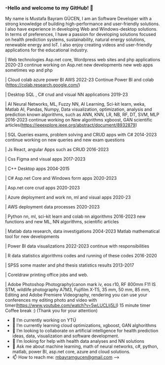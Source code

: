 ### -Hello and welcome to my GitHub!  👋
My name is Mustafa Bayram GÜCEN, I am an Software Developer with a strong knowledge of building high-performance and user-friendly solutions. I also have experience in developing Web and Windows-desktop solutions. In terms of preferences, I have a passion for developing solutions focused on health prediction systems, sustainability, natural energy solutions, renewable energy and IoT. I also enjoy creating videos and user-friendly applications for the educational industry.

| Web technologies Asp.net core, Wordpress web sites and php applications 2020-23 continue working on Asp.net new developments new web apps sometimes wp and php

| Cloud colab azure power BI AWS 2022-23 Continue Power BI and colab (https://colab.research.google.com/)

| Desktop SQL , C# crud and visual NN applications 2019-23

| AI Neural Networks, ML, Fuzzy NN, AI Learning, Sci-kit learn, weka, Matlab AI, Pandas, Numpy, Data visualization, optimization, analysis and prediction known algorithms, such as ANN, KNN, LR, NB, RF, DT, SVM, MLP 2016-2023 continue working on New algorithms  xgboost, GAN scientific articles(https://ieeexplore.ieee.org/abstract/document/8932879)

| SQL Queries exams, problem solving and CRUD apps with C# 2014-2023 continue working on new queries and new exam questions 

| Js React, angular Apps such as CRUD 2016-2023

| Css Figma and visual apps 2017-2023

| C++ Desktop apps 2004-2015

| C#  Asp.net Core and Windows form apps 2020-2023

| Asp.net core crud apps 2020-2023

| Azure deployment and work nn, ml and visual apps 2020-23

| AWS deployment data processes 2020-2023

| Python nn, ml, sci-kit learn and colab nn algorithms 2016-2023 new functions and new ML, NN algorithms, scientific articles 

| Matlab data research, data investigations 2004-2023 Matlab mathematical tool for new developments 

| Power BI data visualizations 2022-2023 continue with responsibilities

| R data statistics algorithms codes and running of these codes 2016-2020

| SPSS some master and phd thesis statistics results 2013-2017

| Coreldraw printing office jobs and web.

| Adobe Photoshop Photography(canon mark iv, eos r10, RF 800mm F11 IS STM, wildlife photography A7M3, Fujifilm X-T5, 35 mm, 50 mm, 85 mm, Editing and Adobe Premiere Videography, rendering you can use your conferences my editing photo and video with timer(https://www.youtube.com/watch?v=5wLUCLIj5LI) 15 minute timer Coffee break :) (Thank you for your attention)


- 🔭 I’m currently working on YTÜ
- 🌱 I’m currently learning cloud optimizations, xgboost, GAN alghorithms
- 👯 I’m looking to collaborate on artificial intelligence for health prediction ideas, data, visualization and software development.
- 🤔 I’m looking for help with health data analyses and NN solutions
- 💬 Ask me about machine learning, math of neural networks, c#, python, matlab, power BI, asp.net core, azure and cloud solutions.
- 📫 How to reach me: mbayramgucen@gmail.com
-->

